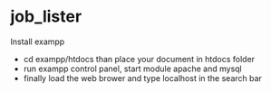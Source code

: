 # job_lister

Install exampp

- cd exampp/htdocs than place your document in htdocs folder
- run exampp control panel, start module apache and mysql
- finally load the web brower and type localhost in the search bar
